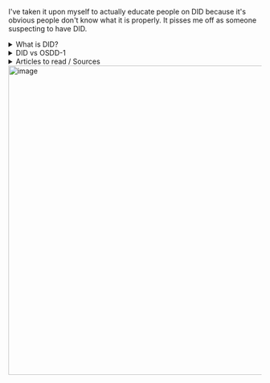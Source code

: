 I've taken it upon myself to actually educate people on DID because it's obvious people don't know what it is properly. It pisses me off as someone suspecting to have DID.

<details>
<summary>What is DID?</summary>
  
> DID is a complex dissociative disorder that is characterized by the presence of two or more distinct identity states. It develops as the result of trauma occurring during a person's childhood **specifically** before the ages of 5-10. The role the trauma has in the development of DID is that it stunts the development of a central integrated consciousness. This, alongside disorganized attachment from caregivers and their denial of the traumas happening to the child causes the child to develop DID as a coping mechanism for their current situation.
</details>
<details>
<summary>DID vs OSDD-1</summary>
  
> OSDD-1, or other specified dissociative disorder subtype 1, is a dissociative disorder that develops like DID but is missing one of the main diagnostic features of DID. For example, someone with OSDD-1 may have parts or alters that are less distinct from each other or may lack significant amnesia for a full DID diagnosis. This, however, does not mean they don't experience amnesia. Someone with OSDD-1 could experience emotional amnesia, but not blackout amnesia.

> When looking at OSDD-1 and DID, one of the crucial parts to look at is the types of structural dissociation associated with each disorder.

<img width="436" height="398" alt="image" src="https://github.com/user-attachments/assets/15e69b71-35d1-41ef-8806-8ab9f7a89aeb" /><img width="436" height="398" alt="image" src="https://github.com/user-attachments/assets/0d05a2f3-c5f3-4f0e-94ce-009389d728b6" />
> Unlike other disorders that fall under secondary structural dissociation, OSDD-1 has more developed emotional parts (EPs). The EPs in OSDD-1 aren't as developed as those in DID, though. Another difference is that OSDD-1 lacks one of the diagnostic criteria for a DID diagnosis.
</details>


<details>
<summary>Articles to read / Sources</summary>
  
[did master list](https://rentry.co/DID-Research#did-and-osdd) <- All compiled by me and has a list of information

[the haunted self](https://www.docdroid.net/arPAtHT/van-der-hart-2006-the-haunted-self-pdf) - theory of structural dissociation
> simplified: https://did-research.org/origin/structural_dissociation/

[dissociative identity disorder - a controversial diagnosis](https://pmc.ncbi.nlm.nih.gov/articles/PMC2719457/)

[dissociative identity disorder](https://www.ncbi.nlm.nih.gov/books/NBK568768/)

[The Role of Social Media in the Presentation of Dissociative Symptoms in Adolescents](https://www.jaacap.org/article/S0890-8567(23)00302-7/abstract)

[Dissociation debates: everything you know is wrong](https://pmc.ncbi.nlm.nih.gov/articles/PMC6296396/)

[YouTube and TikTok as a source of medical information on dissociative identity disorder](https://doaj.org/article/4361048349624dfc959bcc8f3ca0604f)

[Attachment, Trauma and Multiplicity : Working with Dissociative Identity Disorder](https://www.taylorfrancis.com/books/edit/10.4324/9780203831144/attachment-trauma-multiplicity-valerie-sinason)

[dissociative identity disorder](https://www.ncbi.nlm.nih.gov/books/NBK568768/)

[Dissociative Identity Disorder (formerly Multiple Personality Disorder)](https://traumadissociation.com/dissociativeidentitydisorder.html)

[ICD-11](https://icd.who.int/en)

[DSM-5](https://web.archive.org/web/20250418124140/https://repository.poltekkes-kaltim.ac.id/657/1/Diagnostic%20and%20statistical%20manual%20of%20mental%20disorders%20_%20DSM-5%20(%20PDFDrive.com%20).pdf)

[DSM-5-TR](https://web.archive.org/web/20250429141442/https://www.mredscircleoftrust.com/storage/app/media/DSM%205%20TR.pdf)

</details>

<img width="585" height="615" alt="image" src="https://github.com/user-attachments/assets/f8fc1248-1c9f-41f5-bdad-fc2c92217e2b" />
